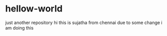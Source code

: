 # hellow-world
just another repository
hi this is sujatha from chennai due to some change i am doing this
